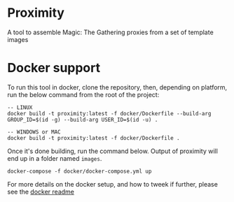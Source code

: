 # Proximity
A tool to assemble Magic: The Gathering proxies from a set of template images

# Docker support
To run this tool in docker, clone the repository, then, depending on platform, run the below command from the root of the project:
```
-- LINUX
docker build -t proximity:latest -f docker/Dockerfile --build-arg GROUP_ID=$(id -g) --build-arg USER_ID=$(id -u) .

-- WINDOWS or MAC
docker build -t proximity:latest -f docker/Dockerfile .
```

Once it's done building, run the command below. Output of proximity will end up in a folder named `images`.
```
docker-compose -f docker/docker-compose.yml up
```


For more details on the docker setup, and how to tweek if further, please see the [docker readme](./docker/README.md)
